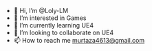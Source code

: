- 👋 Hi, I’m @Loly-LM
- 👀 I’m interested in Games
- 🌱 I’m currently learning UE4
- 💞️ I’m looking to collaborate on UE4
- 📫 How to reach me murtaza4613@gmail.com

<!---
Loly-LM/Loly-LM is a ✨ special ✨ repository because its `README.md` (this file) appears on your GitHub profile.
You can click the Preview link to take a look at your changes.
--->
